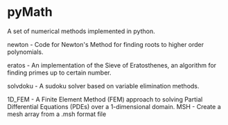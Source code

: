# pyMath
A set of numerical methods implemented in python.

newton - Code for Newton's Method for finding roots to higher order polynomials.

eratos - An implementation of the Sieve of Eratosthenes, an algorithm for finding primes up to certain number.

solvdoku - A sudoku solver based on variable elimination methods.

1D_FEM - A Finite Element Method (FEM) approach to solving Partial Differential Equations (PDEs) over a 1-dimensional domain.
MSH - Create a mesh array from a .msh format file
